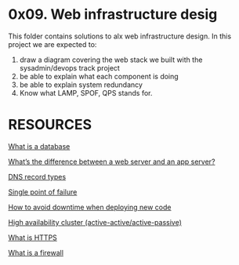# 0x09. Web infrastructure desig
This folder contains solutions to alx web infrastructure design. In this project we are expected to:
1. draw a diagram covering the web stack we built with the sysadmin/devops track project
2. be able to explain what each component is doing
3. be able to explain system redundancy
4. Know what LAMP, SPOF, QPS stands for.

# RESOURCES
[What is a database](https://intranet.alxswe.com/rltoken/n3CdS3EA5l5psDDKbEhApA)


[What’s the difference between a web server and an app server?](https://intranet.alxswe.com/rltoken/0as4wDlFqyhLhf0f_gedcw)


[DNS record types](https://intranet.alxswe.com/rltoken/Pl3UoEfAO7K_jUKRLMmnAQ)


[Single point of failure](https://intranet.alxswe.com/rltoken/uxpx2YhXs10TFLIDg78chA)


[How to avoid downtime when deploying new code](https://intranet.alxswe.com/rltoken/4ansLu2gtHnoFrNThqyObA)


[High availability cluster (active-active/active-passive)](https://intranet.alxswe.com/rltoken/TAJeVYy9U9iLaEDd6XkbRA)


[What is HTTPS](https://intranet.alxswe.com/rltoken/c0zs2MxrmxFLsCPOizxq6g)



[What is a firewall](https://intranet.alxswe.com/rltoken/j6idMcUTyNEDj1oYDQFmUw)
